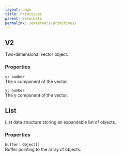 ```yaml
---
layout: page
title: Primitives
parent: Externals
permalink: /externals/primitives/
---
```


## V2

Two-dimensional vector object.

### Properties

`x: number`\
The x component of the vector.

`y: number`\
The y component of the vector.

## List

List data structure storing an expandable list of objects.

### Properties

`buffer: Object[]`\
Buffer pointing to the array of objects.